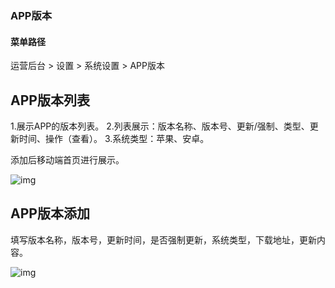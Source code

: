 ### APP版本

#### 菜单路径

运营后台 > 设置 > 系统设置 > APP版本

## APP版本列表

1.展示APP的版本列表。 2.列表展示：版本名称、版本号、更新/强制、类型、更新时间、操作（查看）。 3.系统类型：苹果、安卓。

添加后移动端首页进行展示。

![img](https://docs.sellwell.cn/help/images/app%E7%89%88%E6%9C%AC%E5%8F%B7.png)

## APP版本添加

填写版本名称，版本号，更新时间，是否强制更新，系统类型，下载地址，更新内容。

![img](https://docs.sellwell.cn/help/images/%E6%B7%BB%E5%8A%A0app%E7%89%88%E6%9C%AC.png)